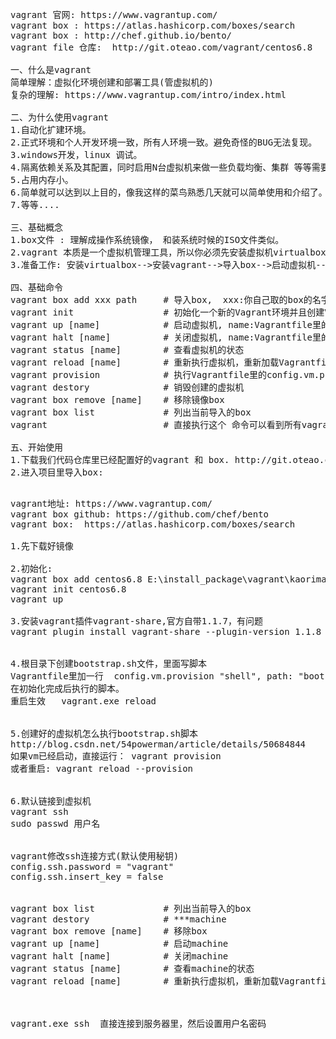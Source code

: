 <pre>
vagrant 官网: https://www.vagrantup.com/
vagrant box : https://atlas.hashicorp.com/boxes/search
vagrant box : http://chef.github.io/bento/
vagrant file 仓库:  http://git.oteao.com/vagrant/centos6.8
 
一、什么是vagrant
简单理解：虚拟化环境创建和部署工具(管虚拟机的)
复杂的理解: https://www.vagrantup.com/intro/index.html
 
二、为什么使用vagrant
1.自动化扩建环境。
2.正式环境和个人开发环境一致，所有人环境一致。避免奇怪的BUG无法复现。
3.windows开发，linux 调试。
4.隔离依赖关系及其配置，同时启用N台虚拟机来做一些负载均衡、集群 等等需要多台机器的实验。
5.占用内存小。
6.简单就可以达到以上目的，像我这样的菜鸟熟悉几天就可以简单使用和介绍了。
7.等等....
 
三、基础概念
1.box文件 : 理解成操作系统镜像， 和装系统时候的ISO文件类似。
2.vagrant 本质是一个虚拟机管理工具，所以你必须先安装虚拟机virtualbox:  https://www.virtualbox.org/  ,也支持其他虚拟机vmware之类的，不过我没试过.
3.准备工作: 安装virtualbox-->安装vagrant-->导入box-->启动虚拟机-->开始干活
 
四、基础命令
vagrant box add xxx path     # 导入box,  xxx:你自己取的box的名字，在Vagrantfile里的配置用到，如果忘记了可以用vagrant box list显示。 path:box路径
vagrant init                 # 初始化一个新的Vagrant环境并且创建Vagrantfile
vagrant up [name]            # 启动虚拟机, name:Vagrantfile里的配置项，你想启用多台虚拟机的时候会用到，平时只用一台虚拟机只要vagrant up
vagrant halt [name]          # 关闭虚拟机, name:Vagrantfile里的配置项，你启用多台虚拟机的时候，指定关闭某台的时候用到。
vagrant status [name]        # 查看虚拟机的状态
vagrant reload [name]        # 重新执行虚拟机，重新加载Vagrantfile配置
vagrant provision            # 执行Vagrantfile里的config.vm.provision配置内容时使用，一般用来执行xshell
vagrant destory              # 销毁创建的虚拟机
vagrant box remove [name]    # 移除镜像box
vagrant box list             # 列出当前导入的box
vagrant                      # 直接执行这个 命令可以看到所有vagrant命令
 
五、开始使用
1.下载我们代码仓库里已经配置好的vagrant 和 box. http://git.oteao.com/vagrant/centos6.8
2.进入项目里导入box: 
 </pre>


<pre>
vagrant地址: https://www.vagrantup.com/
vagrant box github: https://github.com/chef/bento
vagrant box:  https://atlas.hashicorp.com/boxes/search

1.先下载好镜像

2.初始化:
vagrant box add centos6.8 E:\install_package\vagrant\kaorimatzcentos-6.8-x86_64
vagrant init centos6.8
vagrant up

3.安装vagrant插件vagrant-share,官方自带1.1.7，有问题
vagrant plugin install vagrant-share --plugin-version 1.1.8


4.根目录下创建bootstrap.sh文件，里面写脚本
Vagrantfile里加一行  config.vm.provision "shell", path: "bootstrap.sh"
在初始化完成后执行的脚本。
重启生效   vagrant.exe reload


5.创建好的虚拟机怎么执行bootstrap.sh脚本
http://blog.csdn.net/54powerman/article/details/50684844
如果vm已经启动，直接运行： vagrant provision
或者重启: vagrant reload --provision


6.默认链接到虚拟机
vagrant ssh
sudo passwd 用户名


vagrant修改ssh连接方式(默认使用秘钥)
config.ssh.password = "vagrant"
config.ssh.insert_key = false


vagrant box list             # 列出当前导入的box
vagrant destory              # ***machine
vagrant box remove [name]    # 移除box
vagrant up [name]            # 启动machine                 
vagrant halt [name]          # 关闭machine 
vagrant status [name]        # 查看machine的状态
vagrant reload [name]        # 重新执行虚拟机，重新加载Vagrantfile配置



vagrant.exe ssh  直接连接到服务器里，然后设置用户名密码



</pre>
